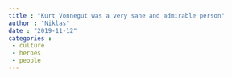 ```yaml
---
title : "Kurt Vonnegut was a very sane and admirable person"
author : "Niklas"
date : "2019-11-12"
categories : 
 - culture
 - heroes
 - people
---
```



